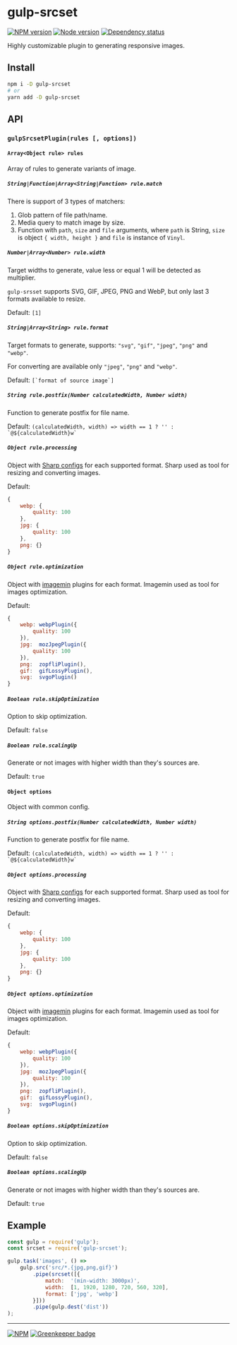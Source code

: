 # gulp-srcset

[![NPM version][npm]][npm-url]
[![Node version][node]][node-url]
[![Dependency status][deps]][deps-url]

[npm]: https://img.shields.io/npm/v/gulp-srcset.svg
[npm-url]: https://www.npmjs.com/package/gulp-srcset

[node]: https://img.shields.io/node/v/gulp-srcset.svg
[node-url]: https://nodejs.org

[deps]: https://img.shields.io/david/TrigenSoftware/gulp-srcset.svg
[deps-url]: https://david-dm.org/TrigenSoftware/gulp-srcset

Highly customizable plugin to generating responsive images.

## Install

```bash
npm i -D gulp-srcset
# or
yarn add -D gulp-srcset
```

## API

### `gulpSrcsetPlugin(rules [, options])`

#### `Array<Object rule> rules`

Array of rules to generate variants of image.

##### `String|Function|Array<String|Function> rule.match`

There is support of 3 types of matchers:

1. Glob pattern of file path/name.
2. Media query to match image by size.
3. Function with `path`, `size` and `file` arguments, where `path` is String, `size` is object `{ width, height }` and `file` is instance of `Vinyl`.

##### `Number|Array<Number> rule.width`

Target widths to generate, value less or equal 1 will be detected as multiplier.

`gulp-srsset` supports SVG, GIF, JPEG, PNG and WebP, but only last 3 formats available to resize.

Default: `[1]`

##### `String|Array<String> rule.format`

Target formats to generate, supports: `"svg"`, `"gif"`, `"jpeg"`, `"png"` and `"webp"`.

For converting are available only `"jpeg"`, `"png"` and `"webp"`.

Default: ```[`format of source image`]```

##### `String rule.postfix(Number calculatedWidth, Number width)`

Function to generate postfix for file name.

Default: ```(calculatedWidth, width) => width == 1 ? '' : `@${calculatedWidth}w` ```

##### `Object rule.processing`

Object with [Sharp configs](http://sharp.readthedocs.io/en/stable/api-output/) for each supported format. Sharp used as tool for resizing and converting images.

Default:
```js
{
    webp: {
        quality: 100
    },
    jpg: {
        quality: 100
    },
    png: {}
}
```

##### `Object rule.optimization`

Object with [imagemin](https://www.npmjs.com/package/imagemin) plugins for each format. Imagemin used as tool for images optimization.

Default:
```js
{
    webp: webpPlugin({
        quality: 100
    }),
    jpg:  mozJpegPlugin({
        quality: 100
    }),
    png:  zopfliPlugin(),
    gif:  gifLossyPlugin(),
    svg:  svgoPlugin()
}
```

##### `Boolean rule.skipOptimization`

Option to skip optimization.

Default: `false`

##### `Boolean rule.scalingUp`

Generate or not images with higher width than they's sources are.

Default: `true`

#### `Object options`

Object with common config.

##### `String options.postfix(Number calculatedWidth, Number width)`

Function to generate postfix for file name.

Default: ```(calculatedWidth, width) => width == 1 ? '' : `@${calculatedWidth}w` ```

##### `Object options.processing`

Object with [Sharp configs](http://sharp.readthedocs.io/en/stable/api-output/) for each supported format. Sharp used as tool for resizing and converting images.

Default:
```js
{
    webp: {
        quality: 100
    },
    jpg: {
        quality: 100
    },
    png: {}
}
```

##### `Object options.optimization`

Object with [imagemin](https://www.npmjs.com/package/imagemin) plugins for each format. Imagemin used as tool for images optimization.

Default:
```js
{
    webp: webpPlugin({
        quality: 100
    }),
    jpg:  mozJpegPlugin({
        quality: 100
    }),
    png:  zopfliPlugin(),
    gif:  gifLossyPlugin(),
    svg:  svgoPlugin()
}
```

##### `Boolean options.skipOptimization`

Option to skip optimization.

Default: `false`

##### `Boolean options.scalingUp`

Generate or not images with higher width than they's sources are.

Default: `true`

## Example 
```js
const gulp = require('gulp');
const srcset = require('gulp-srcset');

gulp.task('images', () =>
    gulp.src('src/*.{jpg,png,gif}')
        .pipe(srcset([{
            match:  '(min-width: 3000px)',
            width:  [1, 1920, 1280, 720, 560, 320],
            format: ['jpg', 'webp']
        }]))
        .pipe(gulp.dest('dist'))
);
```

---
[![NPM](https://nodei.co/npm/gulp-srcset.png?downloads=true&downloadRank=true&stars=true)](https://nodei.co/npm/gulp-srcset/) [![Greenkeeper badge](https://badges.greenkeeper.io/TrigenSoftware/gulp-srcset.svg)](https://greenkeeper.io/)
